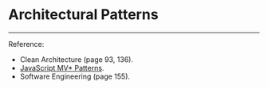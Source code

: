 # Architectural Patterns

----

Reference:

- Clean Architecture (page 93, 136).
- [JavaScript MV* Patterns](https://www.patterns.dev/posts/classic-design-patterns/#detailmvcmvp).
- Software Engineering (page 155).
